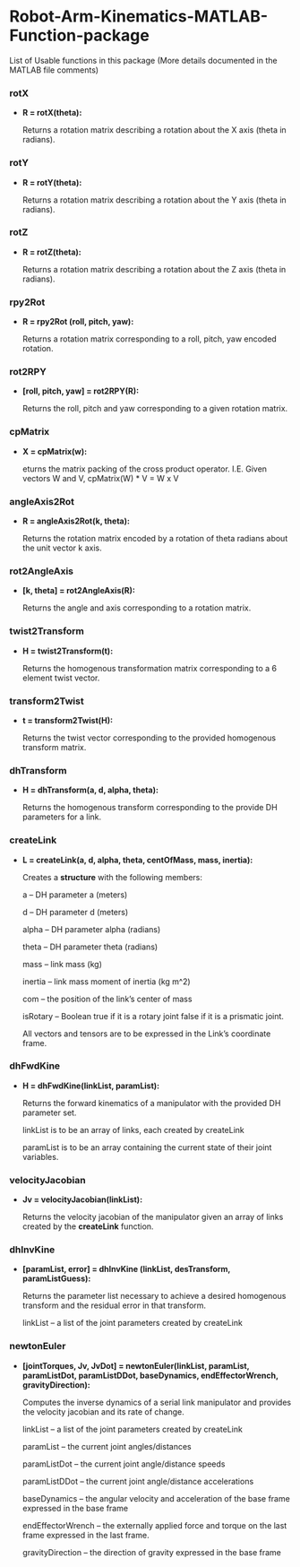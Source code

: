 # Robot-Arm-Kinematics-MATLAB-Function-package
List of Usable functions in this package (More details documented in the MATLAB file comments)

### rotX 
- **R = rotX(theta):** 

  Returns a rotation matrix describing a rotation about the X axis (theta in radians).


### rotY 
- **R = rotY(theta):** 

  Returns a rotation matrix describing a rotation about the Y axis (theta in radians).


### rotZ 
- **R = rotZ(theta):** 

  Returns a rotation matrix describing a rotation about the Z axis (theta in radians).


### rpy2Rot
- **R = rpy2Rot (roll, pitch, yaw):**

  Returns a rotation matrix corresponding to a roll, pitch, yaw encoded rotation.


### rot2RPY
- **[roll, pitch, yaw] = rot2RPY(R):**

  Returns the roll, pitch and yaw corresponding to a given rotation matrix.


### cpMatrix
- **X = cpMatrix(w):**

  eturns the matrix packing of the cross product operator. I.E. Given vectors W and V, cpMatrix(W) * V = W x V


### angleAxis2Rot
- **R = angleAxis2Rot(k, theta):**

  Returns the rotation matrix encoded by a rotation of theta radians about the unit vector k axis.


### rot2AngleAxis
- **[k, theta] = rot2AngleAxis(R):**

  Returns the angle and axis corresponding to a rotation matrix.


### twist2Transform
- **H = twist2Transform(t):**

  Returns the homogenous transformation matrix corresponding to a 6 element twist vector.


### transform2Twist
- **t = transform2Twist(H):**

  Returns the twist vector corresponding to the provided homogenous transform matrix.


### dhTransform
- **H = dhTransform(a, d, alpha, theta):**

  Returns the homogenous transform corresponding to the provide DH parameters for a link.


### createLink
- **L = createLink(a, d, alpha, theta, centOfMass, mass, inertia):**

  Creates a **structure** with the following members:

  a – DH parameter a (meters)

  d – DH parameter d (meters)

  alpha – DH parameter alpha (radians)

  theta – DH parameter theta (radians)

  mass – link mass (kg)

  inertia – link mass moment of inertia (kg m^2)

  com – the position of the link’s center of mass

  isRotary – Boolean true if it is a rotary joint false if it is a prismatic joint.

  All vectors and tensors are to be expressed in the Link’s coordinate frame.


### dhFwdKine
- **H = dhFwdKine(linkList, paramList):**

  Returns the forward kinematics of a manipulator with the provided DH parameter set.

  linkList is to be an array of links, each created by createLink

  paramList is to be an array containing the current state of their joint variables.


### velocityJacobian
- **Jv = velocityJacobian(linkList):**

  Returns the velocity jacobian of the manipulator given an array of links created by the **createLink** function.
  
  
### dhInvKine
- **[paramList, error] = dhInvKine (linkList, desTransform, paramListGuess):**

  Returns the parameter list necessary to achieve a desired homogenous transform and the residual error in that transform.
  
  linkList – a list of the joint parameters created by createLink
  
  
### newtonEuler
- **[jointTorques, Jv, JvDot] = newtonEuler(linkList, paramList, paramListDot, paramListDDot, baseDynamics, endEffectorWrench, gravityDirection):**

  Computes the inverse dynamics of a serial link manipulator and provides the velocity jacobian and its rate of change.
  
  linkList – a list of the joint parameters created by createLink
  
  paramList – the current joint angles/distances

  paramListDot – the current joint angle/distance speeds

  paramListDDot – the current joint angle/distance accelerations
  
  baseDynamics – the angular velocity and acceleration of the base frame expressed in the base frame
  
  endEffectorWrench – the externally applied force and torque on the last frame expressed in the last frame.
  
  gravityDirection – the direction of gravity expressed in the base frame

